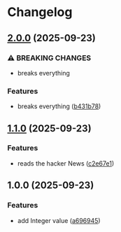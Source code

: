 # Changelog

## [2.0.0](https://github.com/heenning/release_please/compare/v1.1.0...v2.0.0) (2025-09-23)


### ⚠ BREAKING CHANGES

* breaks everything

### Features

* breaks everything ([b431b78](https://github.com/heenning/release_please/commit/b431b78d8f728a6104ed310569543b7ce6a873fe))

## [1.1.0](https://github.com/heenning/release_please/compare/v1.0.0...v1.1.0) (2025-09-23)


### Features

* reads the hacker News ([c2e67e1](https://github.com/heenning/release_please/commit/c2e67e14ff608efa0030a53141be533dec297eda))

## 1.0.0 (2025-09-23)


### Features

* add Integer value ([a696945](https://github.com/heenning/release_please/commit/a6969451482b7927c9f1307d62e5d50e7c820000))
